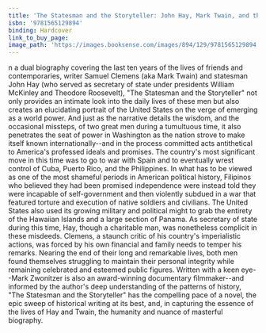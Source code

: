 ```yaml
---
title: 'The Statesman and the Storyteller: John Hay, Mark Twain, and the Rise of American Imperialism'
isbn: '9781565129894'
binding: Hardcover
link_to_buy_page:
image_path: 'https://images.booksense.com/images/894/129/9781565129894.jpg'
---
```



n a dual biography covering the last ten years of the lives of friends and contemporaries, writer Samuel Clemens (aka Mark Twain) and statesman John Hay (who served as secretary of state under presidents William McKinley and Theodore Roosevelt), "The Statesman and the Storyteller" not only provides an intimate look into the daily lives of these men but also creates an elucidating portrait of the United States on the verge of emerging as a world power. And just as the narrative details the wisdom, and the occasional missteps, of two great men during a tumultuous time, it also penetrates the seat of power in Washington as the nation strove to make itself known internationally--and in the process committed acts antithetical to America's professed ideals and promises. The country's most significant move in this time was to go to war with Spain and to eventually wrest control of Cuba, Puerto Rico, and the Philippines. In what has to be viewed as one of the most shameful periods in American political history, Filipinos who believed they had been promised independence were instead told they were incapable of self-government and then violently subdued in a war that featured torture and execution of native soldiers and civilians. The United States also used its growing military and political might to grab the entirety of the Hawaiian Islands and a large section of Panama. As secretary of state during this time, Hay, though a charitable man, was nonetheless complicit in these misdeeds. Clemens, a staunch critic of his country's imperialistic actions, was forced by his own financial and family needs to temper his remarks. Nearing the end of their long and remarkable lives, both men found themselves struggling to maintain their personal integrity while remaining celebrated and esteemed public figures. Written with a keen eye--Mark Zwonitzer is also an award-winning documentary filmmaker--and informed by the author's deep understanding of the patterns of history, "The Statesman and the Storyteller" has the compelling pace of a novel, the epic sweep of historical writing at its best, and, in capturing the essence of the lives of Hay and Twain, the humanity and nuance of masterful biography.